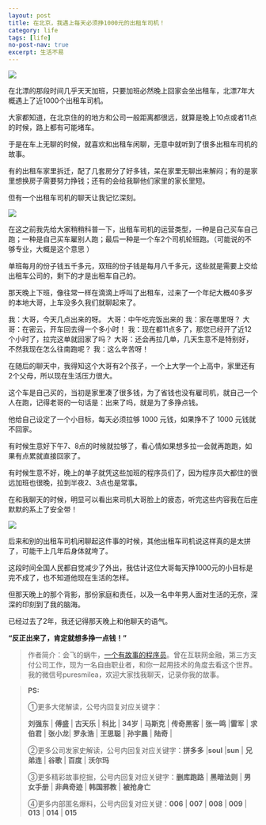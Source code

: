 ```yaml
---
layout: post
title: 在北京，我遇上每天必须挣1000元的出租车司机！
category: life
tags: [life]
no-post-nav: true
excerpt: 生活不易
---
```


![](http://favorites.ren/assets/images/2020/it/chuzuche01.jpg)  

在北漂的那段时间几乎天天加班，只要加班必然晚上回家会坐出租车，北漂7年大概遇上了近1000个出租车司机。

大家都知道，在北京住的的地方和公司一般距离都很远，就算是晚上10点或者11点的时候，路上都有可能堵车。

于是在车上无聊的时候，就喜欢和出租车闲聊，无意中就听到了很多出租车司机的故事。

有的出租车家里拆迁，配了几套房分了好多钱，呆在家里无聊出来解闷；有的是家里想换房子需要努力挣钱；还有的会给我聊他们家里的家长里短。

但有一个出租车司机的聊天让我记忆深刻。

![](http://favorites.ren/assets/images/2020/it/chuzuche02.jpg)  

在这之前我先给大家稍稍科普一下，出租车司机的运营类型，一种是自己买车自己跑；一种是自己买车雇别人跑；最后一种是一个车2个司机轮班跑。（可能说的不够专业，大概是这个意思 ）

单班每月的份子钱五千多元，双班的份子钱是每月八千多元，这些就是需要上交给出租车公司的，剩下的才是出租车自己的。

那天晚上下班，像往常一样在滴滴上呼叫了出租车，过来了一个年纪大概40多岁的本地大哥，上车没多久我们就聊起来了。

我：大哥，今天几点出来的呀。
大哥：中午吃完饭出来的
我：家在哪里呀？
大哥：在密云，开车回去得一个多小时！
我：现在都11点多了，那您已经开了近12个小时了，拉完这单就回家了吗？
大哥：还会再拉几单，几天生意不是特别好，不然我现在怎么往南跑呢？
我：这么辛苦呀！

在随后的聊天中，我得知这个大哥有2个孩子，一个上大学一个上高中，家里还有2个父母，所以现在生活压力很大。

这个车是自己买的，当初是家里凑了很多钱，为了省钱也没有雇司机，就自己一个人在跑，记得老哥的一句话是：出来了吗，就是为了多挣点钱。

他给自己设定了一个小目标，每天必须拉够 1000 元钱，如果挣不了 1000 元钱就不回家。

有时候生意好下午7、8点的时候就拉够了，看心情如果想多拉一会就再跑跑，如果有点累就直接回家了。

有时候生意不好，晚上的单子就凭这些加班的程序员们了，因为程序员大都住的很远加班也很晚，拉到半夜2、3点也是常事。

在和我聊天的时候，明显可以看出来司机大哥脸上的疲态，听完这些内容我在后座默默的系上了安全带！

![](http://favorites.ren/assets/images/2020/it/chuzuche03.jpg)  

后来和别的出租车司机闲聊起这件事的时候，其他出租车司机说这样真的是太拼了，可能干上几年后身体就垮了。

这段时间全国人民都自觉减少了外出，我估计这位大哥每天挣1000元的小目标是完不成了，也不知道他现在生活的怎样。

但那天晚上的那个背影，那份家庭和责任，以及一名中年男人面对生活的无奈，深深的印刻到了我的脑海。

已经过去了2年，我还记得那天晚上和他聊天的语气。

**“反正出来了，肯定就想多挣一点钱！”**

>作者简介：会飞的蜗牛，[一个有故事的程序员](http://www.ityouknow.com/life/2020/03/25/fengkou-10year.html)。曾在互联网金融，第三方支付公司工作，现为一名自由职业者，和你一起用技术的角度去看这个世界。我的微信号puresmilea，欢迎大家找我聊天，记录你我的故事。


>**PS:**
>
>①更多大佬解读，公号内回复对应关键字：
>
>**刘强东** | **傅盛** | **古天乐** | **科比** | **34岁** | **马斯克** | **传奇黑客** | **张一鸣** |**雷军** | **求伯君** | **张小龙**| **罗永浩** | **王思聪** | **孙宇晨** | **陆奇** |
>
>②更多公司发家史解读，公号内回复对应关键字：**拼多多** |**soul** |**sun** | **兄弟连** | **谷歌** | **百度** | **沃尔玛**
>
>③更多精彩故事挖掘，公号内回复对应关键字：**删库跑路** | **黑暗法则** | **男女手册** | **非典奇迹** | **韩国邪教** | **被抢身亡**
>
>④更多内部匿名爆料，公号内回复对应关键：**006** | **007** | **008** | **009** | **013** | **014** | **015**